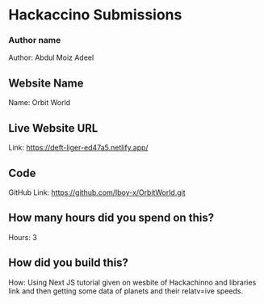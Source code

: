 # Hackaccino Submissions


### Author name

Author: Abdul Moiz Adeel
<!-- A name or nickname that you want to appear as the author of the website -->

## Website Name

Name: Orbit World

## Live Website URL

Link: https://deft-liger-ed47a5.netlify.app/

## Code

GitHub Link: https://github.com/Iboy-x/OrbitWorld.git

## How many hours did you spend on this?

Hours: 3

## How did you build this?

How: Using Next JS tutorial given on wesbite of Hackachinno and libraries link and then getting some data of planets and their relatv=ive speeds.
